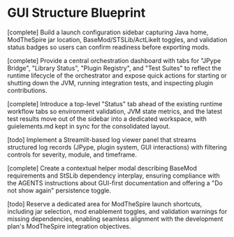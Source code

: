 # GUI Structure Blueprint

[complete] Build a launch configuration sidebar capturing Java home, ModTheSpire jar location, BaseMod/STSLib/ActLikeIt toggles, and validation status badges so users can confirm readiness before exporting mods.

[complete] Provide a central orchestration dashboard with tabs for "JPype Bridge", "Library Status", "Plugin Registry", and "Test Suites" to reflect the runtime lifecycle of the orchestrator and expose quick actions for starting or shutting down the JVM, running integration tests, and inspecting plugin contributions.

[complete] Introduce a top-level "Status" tab ahead of the existing runtime workflow tabs so environment validation, JVM state metrics, and the latest test results move out of the sidebar into a dedicated workspace, with guielements.md kept in sync for the consolidated layout.

[todo] Implement a Streamlit-based log viewer panel that streams structured log records (JPype, plugin system, GUI interactions) with filtering controls for severity, module, and timeframe.

[complete] Create a contextual helper modal describing BaseMod requirements and StSLib dependency interplay, ensuring compliance with the AGENTS instructions about GUI-first documentation and offering a "Do not show again" persistence toggle.

[todo] Reserve a dedicated area for ModTheSpire launch shortcuts, including jar selection, mod enablement toggles, and validation warnings for missing dependencies, enabling seamless alignment with the development plan's ModTheSpire integration objectives.
